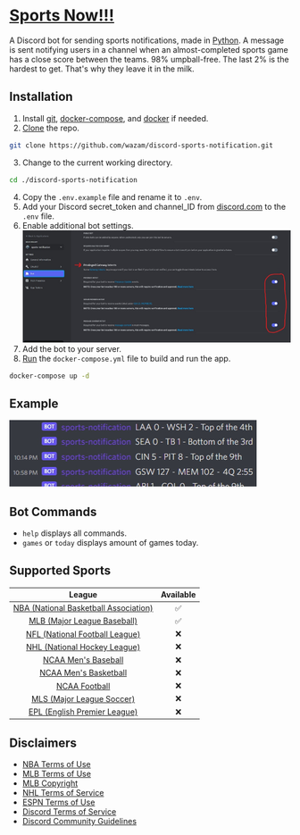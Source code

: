 # [Sports Now!!!](https://github.com/wazam/discord-sports-notification)

A Discord bot for sending sports notifications, made in [Python](https://www.python.org/). A message is sent notifying users in a channel when an almost-completed sports game has a close score between the teams. 98% umpball-free. The last 2% is the hardest to get. That's why they leave it in the milk.

## Installation

1. Install [git](https://git-scm.com/book/en/v2/Getting-Started-Installing-Git), [docker-compose](https://docs.docker.com/compose/install/), and [docker](https://docs.docker.com/engine/install/) if needed.
2. [Clone](https://git-scm.com/docs/git-clone) the repo.
```sh
git clone https://github.com/wazam/discord-sports-notification.git
```
3. Change to the current working directory.
```sh
cd ./discord-sports-notification
```
4. Copy the `.env.example` file and rename it to `.env`.
5. Add your Discord secret_token and channel_ID from [discord.com](https://discord.com/developers/applications) to the `.env` file.
6. Enable additional bot settings. ![](docs/additional-discord-bot-settings.jpg)
7. Add the bot to your server.
7. [Run](https://docs.docker.com/compose/reference/up/) the ```docker-compose.yml``` file to build and run the app.
```sh
docker-compose up -d
```

## Example

![](docs/example-discord-notifcations.jpg)

## Bot Commands

- ```help``` displays all commands.
- ```games``` or ```today``` displays amount of games today.

## Supported Sports

| League | Available |
| :----: | :----: |
| [NBA (National Basketball Association)](https://data.nba.net/10s/prod/v2/today.json) | ✅ |
| [MLB (Major League Baseball)](http://statsapi.mlb.com/api/v1/schedule/games/?sportId=1) | ✅ |
| [NFL (National Football League)](http://site.api.espn.com/apis/site/v2/sports/football/nfl/scoreboard) | ❌ |
| [NHL (National Hockey League)](https://statsapi.web.nhl.com/api/v1/schedule) | ❌ |
| [NCAA Men's Baseball](https://site.api.espn.com/apis/site/v2/sports/baseball/college-baseball/scoreboard) | ❌ |
| [NCAA Men's Basketball](http://site.api.espn.com/apis/site/v2/sports/basketball/mens-college-basketball/scoreboard) | ❌ |
| [NCAA Football](http://site.api.espn.com/apis/site/v2/sports/football/college-football/scoreboard) | ❌ |
| [MLS (Major League Soccer)](http://site.api.espn.com/apis/site/v2/sports/soccer/usa.1/scoreboard) | ❌ |
| [EPL (English Premier League)](http://site.api.espn.com/apis/site/v2/sports/soccer/eng.1/scoreboard) | ❌ |

## Disclaimers

- [NBA Terms of Use](https://www.nba.com/termsofuse)
- [MLB Terms of Use](https://www.mlb.com/official-information/terms-of-use)
- [MLB Copyright](http://gdx.mlb.com/components/copyright.txt)
- [NHL Terms of Service](https://www.nhl.com/info/terms-of-service)
- [ESPN Terms of Use](http://www.espn.com/apis/devcenter/terms.html)
- [Discord Terms of Service](https://discord.com/terms)
- [Discord Community Guidelines](https://discord.com/guidelines)
